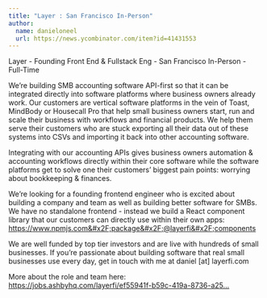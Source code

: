 ```yaml
---
title: "Layer : San Francisco In-Person"
author:
  name: danieloneel
  url: https://news.ycombinator.com/item?id=41431553
---
```

Layer - Founding Front End &amp; Fullstack Eng - San Francisco In-Person - Full-Time

We’re building SMB accounting software API-first so that it can be integrated directly into software platforms where business owners already work. Our customers are vertical software platforms in the vein of Toast, MindBody or Housecall Pro that help small business owners start, run and scale their business with workflows and financial products. We help them serve their customers who are stuck exporting all their data out of these systems into CSVs and importing it back into other accounting software.

Integrating with our accounting APIs gives business owners automation &amp; accounting workflows directly within their core software while the software platforms get to solve one their customers’ biggest pain points: worrying about bookkeeping &amp; finances.

We’re looking for a founding frontend engineer who is excited about building a company and team as well as building better software for SMBs. We have no standalone frontend - instead we build a React component library that our customers can directly use within their own apps: <a href="https:&#x2F;&#x2F;www.npmjs.com&#x2F;package&#x2F;@layerfi&#x2F;components" rel="nofollow">https:&#x2F;&#x2F;www.npmjs.com&#x2F;package&#x2F;@layerfi&#x2F;components</a>

We are well funded by top tier investors and are live with hundreds of small businesses. If you’re passionate about building software that real small businesses use every day, get in touch with me at daniel [at] layerfi.com

More about the role and team here: <a href="https:&#x2F;&#x2F;jobs.ashbyhq.com&#x2F;layerfi&#x2F;ef55941f-b59c-419a-8736-a255cd530a19">https:&#x2F;&#x2F;jobs.ashbyhq.com&#x2F;layerfi&#x2F;ef55941f-b59c-419a-8736-a25...</a>
